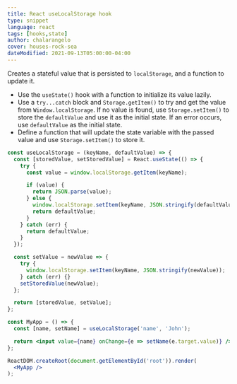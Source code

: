 ```yaml
---
title: React useLocalStorage hook
type: snippet
language: react
tags: [hooks,state]
author: chalarangelo
cover: houses-rock-sea
dateModified: 2021-09-13T05:00:00-04:00
---
```


Creates a stateful value that is persisted to `localStorage`, and a function to update it.

- Use the `useState()` hook with a function to initialize its value lazily.
- Use a `try...catch` block and `Storage.getItem()` to try and get the value from `Window.localStorage`. If no value is found, use `Storage.setItem()` to store the `defaultValue` and use it as the initial state. If an error occurs, use `defaultValue` as the initial state.
- Define a function that will update the state variable with the passed value and use `Storage.setItem()` to store it.

```jsx
const useLocalStorage = (keyName, defaultValue) => {
  const [storedValue, setStoredValue] = React.useState(() => {
    try {
      const value = window.localStorage.getItem(keyName);

      if (value) {
        return JSON.parse(value);
      } else {
        window.localStorage.setItem(keyName, JSON.stringify(defaultValue));
        return defaultValue;
      }
    } catch (err) {
      return defaultValue;
    }
  });

  const setValue = newValue => {
    try {
      window.localStorage.setItem(keyName, JSON.stringify(newValue));
    } catch (err) {}
    setStoredValue(newValue);
  };

  return [storedValue, setValue];
};
```

```jsx
const MyApp = () => {
  const [name, setName] = useLocalStorage('name', 'John');

  return <input value={name} onChange={e => setName(e.target.value)} />;
};

ReactDOM.createRoot(document.getElementById('root')).render(
  <MyApp />
);
```
